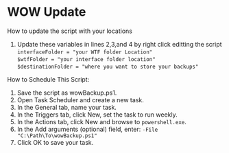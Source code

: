 # WOW Update

How to update the script with your locations
1. Update these variables in lines 2,3,and 4 by right click editting the script <br>
```interfaceFolder = "your WTF folder Location"``` <br>
```$wtfFolder = "your interface folder location"``` <br>
```$destinationFolder = "where you want to store your backups"``` <br>

How to Schedule This Script:
1. Save the script as wowBackup.ps1.
2. Open Task Scheduler and create a new task.
3. In the General tab, name your task.
4. In the Triggers tab, click New, set the task to run weekly.
5. In the Actions tab, click New and browse to ```powershell.exe```.
6. In the Add arguments (optional) field, enter: ```-File "C:\Path\To\wowBackup.ps1"```
7. Click OK to save your task.
